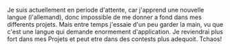Je suis actuellement en periode d'attente, car j'apprend une nouvelle langue (l'allemand), donc impossible de me donner a fond dans mes differents projets. Mais entre temps j'essaie d'un peu garder la main, vu que c'est une langue qui demande enormement d'application. Je reviendrai plus fort dans mes Projets et peut etre dans des contests plus adequoit. Tchaos!
